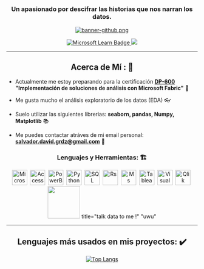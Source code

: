 
<div id="header" align="center">
  <h1 align="center">  </h1>
  <h3 align="center"> Un apasionado por descifrar las historias que nos narran los datos.</h3>

  [![banner-github.png](https://i.postimg.cc/fL0kysDd/banner-github.png)](https://postimg.cc/7GwqtpCP)



<div id="badges" align="center">
  <a href="https://learn.microsoft.com/es-mx/users/salvadordavidgarduorodrguez-2279/" target="_blank">
    <img src="https://img.shields.io/badge/Mi%20perfil%20-%20wew?style=for-the-badge&logo=Microsoft&label=Microsoft%20Learn&labelColor=green&color=white"
      alt="Microsoft Learn Badge" />
  </a>
  <a href="https://www.linkedin.com/in/salvador-david-gardu%C3%B1o-rodr%C3%ADguez-b063a31bb/">
    <img src="https://img.shields.io/badge/Mi%20perfil%20-%20wew?style=for-the-badge&logo=linkedin&label=Linkedin&labelColor=blue&color=white" />
  </a>
  
  ---
  
  ## Acerca de Mí : 📑
  
  <div align="left">
    
- Actualmente me estoy preparando para la certificación **[DP-600](https://learn.microsoft.com/es-es/credentials/certifications/exams/dp-600/) "Implementación de soluciones de análisis con Microsoft Fabric"** 🥇
    
- Me gusta mucho el análisis exploratorio de los datos (EDA) 👓
    
- Suelo utilizar las siguientes librerias: **seaborn, pandas, Numpy, Matplotlib** 📚
    
- Me puedes contactar atráves de mi email personal: **salvador.david.grdz@gmail.com** 📧
  
  </div>


<div align="center">
  <h3>Lenguajes y Herramientas: 🏗️</h3>
  <div>
      <img src="https://cdn4.iconfinder.com/data/icons/social-media-logos-6/512/79-excel-512.png" title="Excel" alt="Microsoft Excel"
      width="40" height="40" />&nbsp;
       <img src="https://cdn4.iconfinder.com/data/icons/social-media-logos-6/512/84-Access_microsoft_access-512.png" alt="Access1"
      width="40" height="40" />&nbsp;
      <img src="https://1000logos.net/wp-content/uploads/2022/08/Microsoft-Power-BI-Logo-2016.png" title="Power Bi" alt="PowerBI"
      width="40" height="40" />&nbsp;
      <img src="https://cdn3.iconfinder.com/data/icons/logos-and-brands-adobe/512/267_Python-512.png" title="Python" alt="Pythons"
      width="40" height="40" />&nbsp;
      <img src="https://cdn.icon-icons.com/icons2/2699/PNG/512/mysql_logo_icon_169941.png" title="Mysql" alt="SQL"
      width="40" height="40" />&nbsp;
      <img src="https://cdn4.iconfinder.com/data/icons/logos-and-brands/512/285_R_Project_logo-512.png" title="R" alt="Rs"
      width="40" height="40" />&nbsp;
      <img src="https://static.wikia.nocookie.net/logopedia/images/a/aa/Microsoft_Fabric_2023.svg/revision/latest?cb=20230528223239" title="Microsoft Fabric" alt="Ms Fabric"
      width="40" height="40" />&nbsp;
      <img src="https://cdn2.iconfinder.com/data/icons/mixd/512/3_tableau-512.png" title="Tableau" alt="Tableau1"
      width="40" height="40" />&nbsp;
       <img src="https://cdn3.iconfinder.com/data/icons/flat-design-spreadsheet-set-5/24/macros-vba-512.png" title="VBA" alt="Visual Basics"
      width="40" height="40" />&nbsp;
       <img src="https://static-00.iconduck.com/assets.00/file-type-qlikview-icon-512x497-sjcwjpwe.png" title="Qlikview" alt="Qlik"
      width="40" height="40" />&nbsp; 
      <img src="https://media.giphy.com/media/v1.Y2lkPTc5MGI3NjExdzM3eXNwdDg2NWRvZnNncmZleGUyaG80cWRya2lrN3F6cGo1anlybiZlcD12MV9pbnRlcm5hbF9naWZfYnlfaWQmY3Q9Zw/SvckSy7fFviqrq8ClF/giphy.gif" width="85" /> title="talk data to me !" "uwu"
  </div>

---

## Lenguajes más usados en mis proyectos: ✔️

[![Top Langs](https://github-readme-stats.vercel.app/api/top-langs/?username=anuraghazra)](https://github.com/anuraghazra/github-readme-stats)









